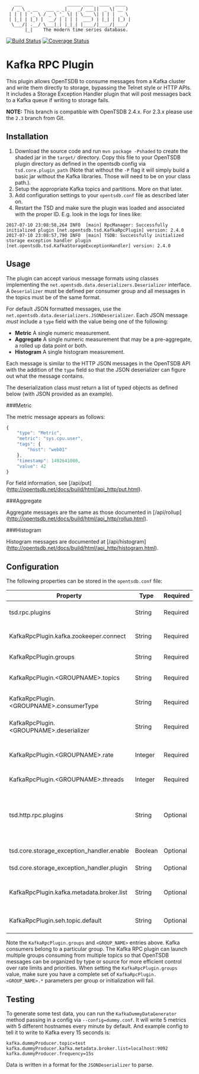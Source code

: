        ___                 _____ ____  ____  ____
      / _ \ _ __   ___ _ _|_   _/ ___||  _ \| __ )
     | | | | '_ \ / _ \ '_ \| | \___ \| | | |  _ \
     | |_| | |_) |  __/ | | | |  ___) | |_| | |_) |
      \___/| .__/ \___|_| |_|_| |____/|____/|____/
           |_|    The modern time series database.

[![Build Status](https://travis-ci.org/OpenTSDB/opentsdb-rpc-kafka.svg?branch=master)](https://travis-ci.org/OpenTSDB/opentsdb-rpc-kafka) [![Coverage Status](https://coveralls.io/repos/github/OpenTSDB/opentsdb-rpc-kafka/badge.svg?branch=master)](https://coveralls.io/github/OpenTSDB/opentsdb-rpc-kafka?branch=master)

# Kafka RPC Plugin

This plugin allows OpenTSDB to consume messages from a Kafka cluster and write them directly to storage, bypassing the Telnet style or HTTP APIs. It includes a Storage Exception Handler plugin that will post messages back to a Kafka queue if writing to storage fails.

**NOTE:** This branch is compatible with OpenTSDB 2.4.x. For 2.3.x please use the `2.3` branch from Git.

## Installation

1. Download the source code and run ``mvn package -Pshaded`` to create the shaded jar in the ``target/`` directory. Copy this file to your OpenTSDB plugin directory as defined in the opentsdb config via ``tsd.core.plugin_path`` (Note that without the `-P` flag it will simply build a basic jar without the Kafka libraries. Those will need to be on your class path.).
1. Setup the appropriate Kafka topics and partitions. More on that later.
1. Add configuration settings to your ``opentsdb.conf`` file as described later on.
1. Restart the TSD and make sure the plugin was loaded and associated with the proper ID. E.g. look in the logs for lines like:

```
2017-07-10 23:08:58,264 INFO  [main] RpcManager: Successfully initialized plugin [net.opentsdb.tsd.KafkaRpcPlugin] version: 2.4.0
2017-07-10 23:08:57,790 INFO  [main] TSDB: Successfully initialized storage exception handler plugin [net.opentsdb.tsd.KafkaStorageExceptionHandler] version: 2.4.0

```

## Usage

The plugin can accept various message formats using classes implementing the `net.opentsdb.data.deserializers.Deserializer` interface. A `Deserializer` must be defined per consumer group and all messages in the topics must be of the same format. 

For default JSON formatted messages, use the `net.opentsdb.data.deserializers.JSONDeserializer`. Each JSON message *must* include a ``type`` field with the value being one of the following:

* **Metric** A single numeric measurement.
* **Aggregate** A single numeric measurement that may be a pre-aggregate, a rolled up data point or both.
* **Histogram** A single histogram measurement.

Each message is similar to the HTTP JSON messages in the OpenTSDB API with the addition of the ``type`` field so that the JSON deserializer can figure out what the message contains.

The deserialization class must return a list of typed objects as defined below (with JSON provided as an example).

###Metric

The metric message appears as follows:

```javascript
{
	"type": "Metric",
	"metric": "sys.cpu.user",
	"tags": {
		"host": "web01"
	},
	"timestamp": 1492641000,
	"value": 42
}

```

For field information, see [/api/put] (http://opentsdb.net/docs/build/html/api_http/put.html).

###Aggregate

Aggregate messages are the same as those documented in [/api/rollup] (http://opentsdb.net/docs/build/html/api_http/rollup.html).

###Histogram

Histogram messages are documented at [/api/histogram] (http://opentsdb.net/docs/build/html/api_http/histogram.html).

## Configuration

The following properties can be stored in the ``opentsdb.conf`` file:

|Property|Type|Required|Description|Default|Example|
|--------|----|--------|-----------|-------|-------|
|tsd.rpc.plugins|String|Required|The full class name of the plugin. This must be ``net.opentsdb.tsd.KafkaRpcPlugin``||net.opentsdb.tsd.KafkaRpcPlugin|
|KafkaRpcPlugin.kafka.zookeeper.connect|String|Required|The comma separated list of zookeeper hosts and ports used by the Kafka cluster.||localhost:2181|
|KafkaRpcPlugin.groups|String|Required|A comma separated list of one or more consumer group names.||TsdbConsumer,TsdbRequeueConsumer|
|KafkaRpcPlugin.\<GROUPNAME\>.topics|String|Required|A comma separated list of one or more topics for the ``<GROUPNAME>`` to consume from.||TSDB_1,TSDB_2|
|KafkaRpcPlugin.\<GROUPNAME\>.consumerType|String|Required|The type of messages written to the queue. TODO. For now, leave it as ``raw``||raw|
|KafkaRpcPlugin.\<GROUPNAME\>.deserializer|String|Required|The deserialization class to use for parsing messages from the Kafka topic.||net.opentsdb.data.deserializers.JSONDeserializer|
|KafkaRpcPlugin.\<GROUPNAME\>.rate|Integer|Required|How many messages per second to throttle the total of consumer threads at for the consumer group||250000|
|KafkaRpcPlugin.\<GROUPNAME\>.threads|Integer|Required|The number of consumer threads to create per group||4|
|tsd.http.rpc.plugins|String|Optional|A comma separated list of HTTP RPC plugins to load. Included with this package is a plugin that allows for fetching stats from the Kafka plugin as well as viewing or modifying the write rate during runtime.||net.opentsdb.tsd.KafkaHttpRpcPlugin|
|tsd.core.storage\_exception\_handler.enable|Boolean|Optional|Whether or not to enable the storage exception handler plugin.|false|true|
|tsd.core.storage\_exception\_handler.plugin|String|Optional|The full class of the storage exception handler plugin.||net.opentsdb.tsd.KafkaStorageExceptionHandler|
|KafkaRpcPlugin.kafka.metadata.broker.list|String|Optional|The comma separated list of Kafka brokers and ports used to write messages to for the storage exception handler plugin||localhost:9092|
|KafkaRpcPlugin.seh.topic.default|String|Optional|The topic used to write messages to for the storage exception handler.||TSDB_Requeue|

Note the ``KafkaRpcPlugin.groups`` and ``<GROUP_NAME>`` entries above. Kafka consumers belong to a particular group. The Kafka RPC plugin can launch multiple groups consuming from multiple topics so that OpenTSDB messages can be organized by type or source for more efficient control over rate limits and priorities. When setting the ``KafkaRpcPlugin.groups`` value, make sure you have a complete set of ``KafkaRpcPlugin.<GROUP_NAME>.*`` parameters per group or initialization will fail.

## Testing

To generate some test data, you can run the `KafkaDummyDataGenerator` method 
passing in a config via `--config=dummy.conf`. It will write 5 metrics with 5 
different hostnames every minute by default. And example config to tell it to
write to Kafka every 15 seconds is:

```
kafka.dummyProducer.topic=test
kafka.dummyProducer.kafka.metadata.broker.list=localhost:9092
kafka.dummyProducer.frequency=15s
```

Data is written in a format for the `JSONDeserializer` to parse.